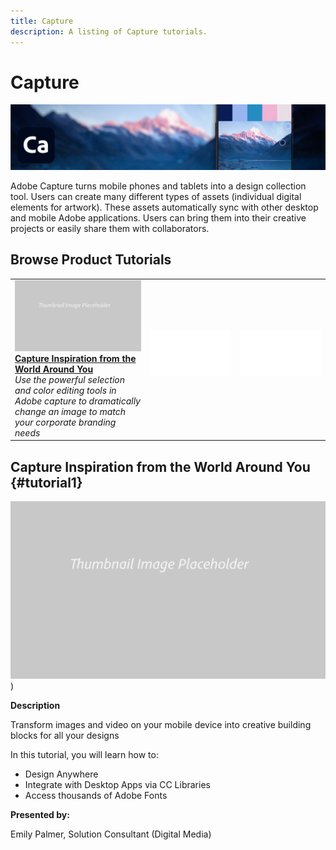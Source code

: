 ```yaml
---
title: Capture
description: A listing of Capture tutorials.
---
```


# Capture

![Tutorial Hero Image](../assets/Capture.jpg)

Adobe Capture turns mobile phones and tablets into a design collection tool. Users can create many different types of assets (individual digital elements for artwork).   These assets automatically sync with other desktop and mobile Adobe applications. Users can bring them into their creative projects or easily share them with collaborators.

## Browse Product Tutorials

<table>
<tr>
 <td>
   <a href="capture.md#tutorial1">
      <img alt="Capture Inspiration from the World Around You" src="../assets//table_placeholder.png" />
   </a>
    <div>
   <a href="capture.md#tutorial1"><strong>Capture Inspiration from the World Around You</strong></a>
    </div>
    <em>Use the powerful selection and color editing tools in Adobe capture to dramatically change an image to match your corporate branding needs</em>
    <br>
  </td>
  <td>
    <img alt="Spacer" src="../assets/Whitespacer.png" />
    <div>
    <br>
  </td>
  <td>
    <img alt="Spacer" src="../assets/Whitespacer.png" />
    <div>
    <br>
  </td>
</tr>
</table>

## Capture Inspiration from the World Around You {#tutorial1}

![Video Hero Placeholder Image](../assets/table_placeholder.png))

**Description**

Transform images and video on your mobile device into creative building blocks for all your designs

In this tutorial, you will learn how to:
* Design Anywhere
* Integrate with Desktop Apps via CC Libraries
* Access thousands of Adobe Fonts

**Presented by:**

Emily Palmer, Solution Consultant (Digital Media)
